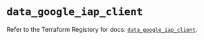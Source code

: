 # `data_google_iap_client`

Refer to the Terraform Registory for docs: [`data_google_iap_client`](https://registry.terraform.io/providers/hashicorp/google-beta/5.6.0/docs/data-sources/google_iap_client).
